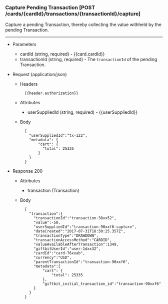 ### Capture Pending Transaction [POST /cards/{cardId}/transactions/{transactionId}/capture]
Capture a pending Transaction, thereby collecting the value withheld by the pending Transaction.

---
+ Parameters
    + cardId (string, required) - {{card.cardId}}
    + transactionId (string, required) - The `transactionId` of the pending Transaction.

+ Request (application/json)
    + Headers
    
            {{header.authorization}}
            
    + Attributes
        + userSuppliedId (string, required) - {{userSuppliedId}}
    
    + Body 
        
            {
              "userSuppliedId":"tx-122",
              "metadata": {
                  "cart": {
                    "total": 25335
                  }
              }
            }

+ Response 200
    + Attributes
        + transaction (Transaction)

    + Body

            {
              "transaction":{
                "transactionId":"transaction-38xx52",
                "value":-50,
                "userSuppliedId":"transaction-90xxf6-capture",
                "dateCreated":"2017-07-31T18:50:25.357Z",
                "transactionType":"DRAWDOWN",
                "transactionAccessMethod":"CARDID",
                "valueAvailableAfterTransaction":1349,
                "giftbitUserId":"user-1dxx32",
                "cardId":"card-76xxab",
                "currency":"USD",
                "parentTransactionId":"transaction-90xxf6",
                "metadata":{
                    "cart": {
                        "total": 25335
                    },
                    "giftbit_initial_transaction_id":"transaction-90xxf6"
                }
              }
            }


